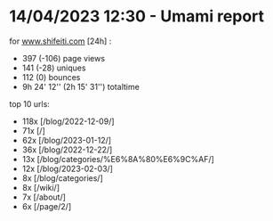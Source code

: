 # 14/04/2023 12:30 - Umami report
for www.shifeiti.com [24h] :

 - 397 (-106) page views
 - 141 (-28) uniques
 - 112 (0) bounces
 - 9h 24' 12'' (2h 15' 31'') totaltime


top 10 urls:
 - 118x [/blog/2022-12-09/]
 - 71x [/]
 - 62x [/blog/2023-01-12/]
 - 36x [/blog/2022-12-22/]
 - 13x [/blog/categories/%E6%8A%80%E6%9C%AF/]
 - 12x [/blog/2023-02-03/]
 - 8x [/blog/categories/]
 - 8x [/wiki/]
 - 7x [/about/]
 - 6x [/page/2/]


